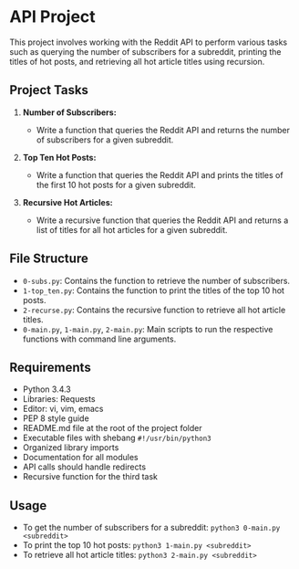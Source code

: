 # API Project

This project involves working with the Reddit API to perform various tasks such as querying the number of subscribers for a subreddit, printing the titles of hot posts, and retrieving all hot article titles using recursion.

## Project Tasks

1. **Number of Subscribers:**
   - Write a function that queries the Reddit API and returns the number of subscribers for a given subreddit.

2. **Top Ten Hot Posts:**
   - Write a function that queries the Reddit API and prints the titles of the first 10 hot posts for a given subreddit.

3. **Recursive Hot Articles:**
   - Write a recursive function that queries the Reddit API and returns a list of titles for all hot articles for a given subreddit.

## File Structure

- `0-subs.py`: Contains the function to retrieve the number of subscribers.
- `1-top_ten.py`: Contains the function to print the titles of the top 10 hot posts.
- `2-recurse.py`: Contains the recursive function to retrieve all hot article titles.
- `0-main.py`, `1-main.py`, `2-main.py`: Main scripts to run the respective functions with command line arguments.

## Requirements
- Python 3.4.3
- Libraries: Requests
- Editor: vi, vim, emacs
- PEP 8 style guide
- README.md file at the root of the project folder
- Executable files with shebang `#!/usr/bin/python3`
- Organized library imports
- Documentation for all modules
- API calls should handle redirects
- Recursive function for the third task

## Usage
- To get the number of subscribers for a subreddit: `python3 0-main.py <subreddit>`
- To print the top 10 hot posts: `python3 1-main.py <subreddit>`
- To retrieve all hot article titles: `python3 2-main.py <subreddit>`
